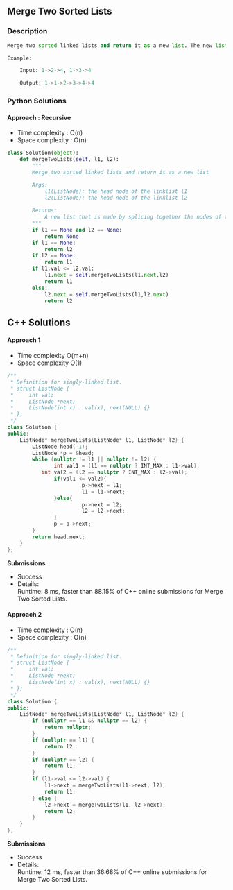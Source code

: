 ## Merge Two Sorted Lists

### Description

```Python
Merge two sorted linked lists and return it as a new list. The new list should be made by splicing together the nodes of the first two lists.

Example:

    Input: 1->2->4, 1->3->4

    Output: 1->1->2->3->4->4
```

### Python Solutions

#### Approach : Recursive

* Time complexity : O(n)
* Space complexity : O(n)

```Python
class Solution(object):
    def mergeTwoLists(self, l1, l2):
        """
        Merge two sorted linked lists and return it as a new list

        Args:
            l1(ListNode): the head node of the linklist l1
            l2(ListNode): the head node of the linklist l2
        
        Returns:
            A new list that is made by splicing together the nodes of the first two lists
        """
        if l1 == None and l2 == None:
            return None
        if l1 == None:
            return l2
        if l2 == None:
            return l1
        if l1.val <= l2.val:
            l1.next = self.mergeTwoLists(l1.next,l2)
            return l1
        else:
            l2.next = self.mergeTwoLists(l1,l2.next)
            return l2
```

## C++ Solutions

#### Approach 1

* Time complexity O(m+n)
* Space complexity O(1)

```c++
/**
 * Definition for singly-linked list.
 * struct ListNode {
 *     int val;
 *     ListNode *next;
 *     ListNode(int x) : val(x), next(NULL) {}
 * };
 */
class Solution {
public:
    ListNode* mergeTwoLists(ListNode* l1, ListNode* l2) {
        ListNode head(-1);
        ListNode *p = &head;
        while (nullptr != l1 || nullptr != l2) {
               int val1 = (l1 == nullptr ? INT_MAX : l1->val);
	       int val2 = (l2 == nullptr ? INT_MAX : l2->val); 
               if(val1 <= val2){
                        p->next = l1;
                        l1 = l1->next;
               }else{
                        p->next = l2;
                        l2 = l2->next;
               }
               p = p->next;
        }
        return head.next;
    }
};
```

**Submissions**

* Success
* Details:  
Runtime: 8 ms, faster than 88.15% of C++ online submissions for Merge Two Sorted Lists.

#### Approach 2

* Time complexity : O(n)
* Space complexity : O(n)

```c++
/**
 * Definition for singly-linked list.
 * struct ListNode {
 *     int val;
 *     ListNode *next;
 *     ListNode(int x) : val(x), next(NULL) {}
 * };
 */
class Solution {
public:
    ListNode* mergeTwoLists(ListNode* l1, ListNode* l2) {
        if (nullptr == l1 && nullptr == l2) {
            return nullptr;
        }
        if (nullptr == l1) {
            return l2;
        }
        if (nullptr == l2) {
            return l1;
        }
        if (l1->val <= l2->val) {
            l1->next = mergeTwoLists(l1->next, l2);
            return l1;
        } else {
            l2->next = mergeTwoLists(l1, l2->next);
            return l2;
        }
    }
};
```

**Submissions**

* Success
* Details:  
Runtime: 12 ms, faster than 36.68% of C++ online submissions for Merge Two Sorted Lists.